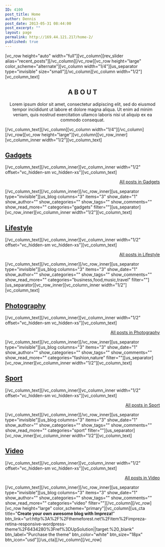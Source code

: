 ```yaml
---
ID: 4100
post_title: Home
author: Dennis
post_date: 2013-05-31 08:44:00
post_excerpt: ""
layout: page
permalink: http://169.44.121.217/home-2/
published: true
---
```

[vc_row height="auto" width="full"][vc_column][rev_slider alias="recent_posts"][/vc_column][/vc_row][vc_row height="large" color_scheme="alternate"][vc_column width="1/4"][us_separator type="invisible" size="small"][/vc_column][vc_column width="1/2"][vc_column_text]
<h2 style="text-align: center">A B O U T</h2>
<p style="text-align: center">Lorem ipsum dolor sit amet, consectetur adipiscing elit, sed do eiusmod tempor incididunt ut labore et dolore magna aliqua. Ut enim ad minim veniam, quis nostrud exercitation ullamco laboris nisi ut aliquip ex ea commodo consequat.</p>
[/vc_column_text][/vc_column][vc_column width="1/4"][/vc_column][/vc_row][vc_row height="large"][vc_column][vc_row_inner][vc_column_inner width="1/2"][vc_column_text]
<h2><a href="/category/gadgets/"><strong>Gadgets</strong></a></h2>
[/vc_column_text][/vc_column_inner][vc_column_inner width="1/2" offset="vc_hidden-sm vc_hidden-xs"][vc_column_text]
<p style="text-align: right"><a href="/category/gadgets/">All posts in Gadgets</a></p>
[/vc_column_text][/vc_column_inner][/vc_row_inner][us_separator type="invisible"][us_blog columns="3" items="3" show_date="1" show_author="" show_categories="" show_tags="" show_comments="" show_read_more="" categories="gadgets" filter=""][us_separator][vc_row_inner][vc_column_inner width="1/2"][vc_column_text]
<h2><strong><a href="/category/lifestyle/">Lifestyle</a>
</strong></h2>
[/vc_column_text][/vc_column_inner][vc_column_inner width="1/2" offset="vc_hidden-sm vc_hidden-xs"][vc_column_text]
<p style="text-align: right"><a href="/category/lifestyle/">All posts in Lifestyle</a></p>
[/vc_column_text][/vc_column_inner][/vc_row_inner][us_separator type="invisible"][us_blog columns="3" items="3" show_date="1" show_author="" show_categories="" show_tags="" show_comments="" show_read_more="" categories="business,food,music,travel" filter=""][us_separator][vc_row_inner][vc_column_inner width="1/2"][vc_column_text]
<h2><strong><a href="/category/photography/">Photography</a>
</strong></h2>
[/vc_column_text][/vc_column_inner][vc_column_inner width="1/2" offset="vc_hidden-sm vc_hidden-xs"][vc_column_text]
<p style="text-align: right"><a href="/category/photography/">All posts in Photography</a></p>
[/vc_column_text][/vc_column_inner][/vc_row_inner][us_separator type="invisible"][us_blog columns="3" items="3" show_date="1" show_author="" show_categories="" show_tags="" show_comments="" show_read_more="" categories="fashion,nature" filter=""][us_separator][vc_row_inner][vc_column_inner width="1/2"][vc_column_text]
<h2><strong><a href="/category/sport/">Sport</a>
</strong></h2>
[/vc_column_text][/vc_column_inner][vc_column_inner width="1/2" offset="vc_hidden-sm vc_hidden-xs"][vc_column_text]
<p style="text-align: right"><a href="/category/Sport/">All posts in Sport</a></p>
[/vc_column_text][/vc_column_inner][/vc_row_inner][us_separator type="invisible"][us_blog columns="3" items="3" show_date="1" show_author="" show_categories="" show_tags="" show_comments="" show_read_more="" categories="sport" filter=""][us_separator][vc_row_inner][vc_column_inner width="1/2"][vc_column_text]
<h2><strong><a href="/category/video/">Video</a>
</strong></h2>
[/vc_column_text][/vc_column_inner][vc_column_inner width="1/2" offset="vc_hidden-sm vc_hidden-xs"][vc_column_text]
<p style="text-align: right"><a href="/category/video/">All posts in Video</a></p>
[/vc_column_text][/vc_column_inner][/vc_row_inner][us_separator type="invisible"][us_blog columns="3" items="3" show_date="1" show_author="" show_categories="" show_tags="" show_comments="" show_read_more="" categories="video" filter=""][/vc_column][/vc_row][vc_row height="large" color_scheme="primary"][vc_column][us_cta title="<strong>Create your own awesome blog with Impreza!</strong>" btn_link="url:http%3A%2F%2Fthemeforest.net%2Fitem%2Fimpreza-retina-responsive-wordpress-theme%2F6434280%3Fref%3DUpSolution||target:%20_blank" btn_label="Purchase the theme" btn_color="white" btn_size="18px" btn_icon="usd"][/us_cta][/vc_column][/vc_row]